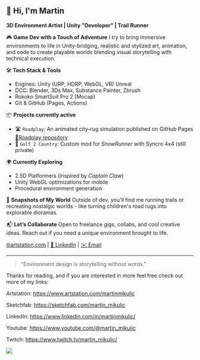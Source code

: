 ## 👋 Hi, I'm Martin

**3D Environment Artist | Unity "Developer" | Trail Runner**

🎮 **Game Dev with a Touch of Adventure**
I try to bring immersive environments to life in Unity-bridging, realistic and stylized art, animation, and code to create playable worlds blending visual storytelling with technical execution.

🛠 **Tech Stack & Tools**

* Engines: Unity (URP, HDRP, WebGL, VR) Unreal 
* DCC: Blender, 3Ds Max, Substance Painter, Zbrush
* Rokoko SmartSuit Pro 2 (Mocap)
* Git & GitHub (Pages, Actions)



📦 **Projects currently active**

* 🛣️ `Roadplay`: An animated city-rug simulation published on GitHub Pages [🔗Roadplay repository ](https://github.com/martin-mikulic/Roadplay)
* 🚗 `Golf 2 Country`: Custom mod for *SnowRunner* with Syncro 4x4 (still private)


🌍 **Currently Exploring**

* 2.5D Platformers (inspired by *Captain Claw*)
* Unity WebGL optimizations for mobile
* Procedural environment generation

📸 **Snapshots of My World**
Outside of dev, you'll find me running trails or recreating nostalgic worlds - like turning children's road rugs into explorable dioramas.

📬 **Let’s Collaborate**
Open to freelance gigs, collabs, and cool creative ideas. Reach out if you need a unique environment brought to life.

[🌐artstation.com](https://www.artstation.com/martinmikulic) | [💼 LinkedIn](https://www.linkedin.com/in/martin-mikulic) | [✉️ Email](mailto:martin.mikulic94@gmail.com)

---

> "Environment design is storytelling without words."

Thanks for reading, and if you are interested in more feel free check out more of my links: 


Artstation: https://www.artstation.com/martinmikulic    

Sketchfab: https://sketchfab.com/martin_mikulic 

LinkedIn: https://www.linkedin.com/in/martinmikulic/    

Youtube: https://www.youtube.com/@martin_mikulic    

Twitch: https://www.twitch.tv/martin_mikulic/   

![](https://komarev.com/ghpvc/?username=martin-mikulic&color=orange)
